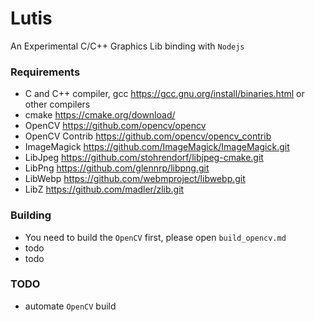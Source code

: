 # Lutis

An Experimental C/C++ Graphics Lib binding with `Nodejs`

### Requirements
- C and C++ compiler, gcc https://gcc.gnu.org/install/binaries.html or other compilers
- cmake https://cmake.org/download/
- OpenCV https://github.com/opencv/opencv
- OpenCV Contrib https://github.com/opencv/opencv_contrib
- ImageMagick https://github.com/ImageMagick/ImageMagick.git
- LibJpeg https://github.com/stohrendorf/libjpeg-cmake.git
- LibPng https://github.com/glennrp/libpng.git
- LibWebp https://github.com/webmproject/libwebp.git
- LibZ https://github.com/madler/zlib.git

### Building

- You need to build the `OpenCV` first, please open `build_opencv.md`
- todo
- todo

### TODO
- automate `OpenCV` build